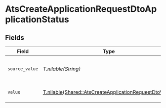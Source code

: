# AtsCreateApplicationRequestDtoApplicationStatus


## Fields

| Field                                                                                                                | Type                                                                                                                 | Required                                                                                                             | Description                                                                                                          | Example                                                                                                              |
| -------------------------------------------------------------------------------------------------------------------- | -------------------------------------------------------------------------------------------------------------------- | -------------------------------------------------------------------------------------------------------------------- | -------------------------------------------------------------------------------------------------------------------- | -------------------------------------------------------------------------------------------------------------------- |
| `source_value`                                                                                                       | *T.nilable(String)*                                                                                                  | :heavy_minus_sign:                                                                                                   | The source value of the application status.                                                                          | Hired                                                                                                                |
| `value`                                                                                                              | [T.nilable(Shared::AtsCreateApplicationRequestDtoValue)](../../models/shared/atscreateapplicationrequestdtovalue.md) | :heavy_minus_sign:                                                                                                   | The status of the application.                                                                                       | hired                                                                                                                |